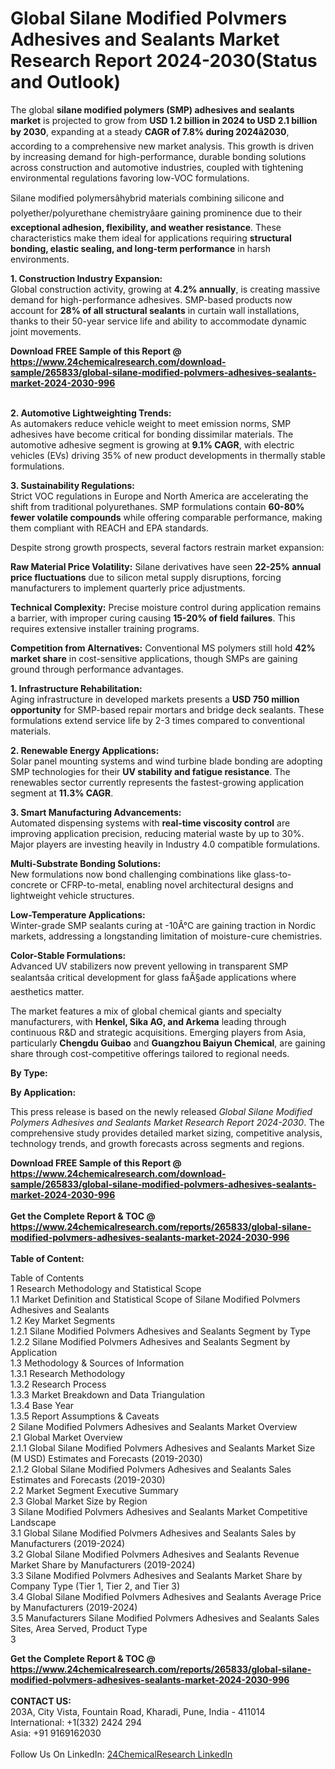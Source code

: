 <h1>Global Silane Modified Polvmers Adhesives and Sealants Market Research Report 2024-2030(Status and Outlook)</h1><p>The global <strong>silane modified polymers (SMP) adhesives and sealants market</strong> is projected to grow from <strong>USD 1.2 billion in 2024 to USD 2.1 billion by 2030</strong>, expanding at a steady <strong>CAGR of 7.8% during 2024â2030</strong>, according to a comprehensive new market analysis. This growth is driven by increasing demand for high-performance, durable bonding solutions across construction and automotive industries, coupled with tightening environmental regulations favoring low-VOC formulations.</p><p>Silane modified polymersâhybrid materials combining silicone and polyether/polyurethane chemistryâare gaining prominence due to their <strong>exceptional adhesion, flexibility, and weather resistance</strong>. These characteristics make them ideal for applications requiring <strong>structural bonding, elastic sealing, and long-term performance</strong> in harsh environments.</p><p><strong>1. Construction Industry Expansion:</strong><br>
Global construction activity, growing at <strong>4.2% annually</strong>, is creating massive demand for high-performance adhesives. SMP-based products now account for <strong>28% of all structural sealants</strong> in curtain wall installations, thanks to their 50-year service life and ability to accommodate dynamic joint movements.</p><div><b>Download FREE Sample of this Report @ 
            <a href="https://www.24chemicalresearch.com/download-sample/265833/global-silane-modified-polvmers-adhesives-sealants-market-2024-2030-996">
            https://www.24chemicalresearch.com/download-sample/265833/global-silane-modified-polvmers-adhesives-sealants-market-2024-2030-996</a></b></div><br><p><strong>2. Automotive Lightweighting Trends:</strong><br>
As automakers reduce vehicle weight to meet emission norms, SMP adhesives have become critical for bonding dissimilar materials. The automotive adhesive segment is growing at <strong>9.1% CAGR</strong>, with electric vehicles (EVs) driving 35% of new product developments in thermally stable formulations.</p><p><strong>3. Sustainability Regulations:</strong><br>
Strict VOC regulations in Europe and North America are accelerating the shift from traditional polyurethanes. SMP formulations contain <strong>60-80% fewer volatile compounds</strong> while offering comparable performance, making them compliant with REACH and EPA standards.</p><p>Despite strong growth prospects, several factors restrain market expansion:</p><p><strong>Raw Material Price Volatility:</strong> Silane derivatives have seen <strong>22-25% annual price fluctuations</strong> due to silicon metal supply disruptions, forcing manufacturers to implement quarterly price adjustments.</p><p><strong>Technical Complexity:</strong> Precise moisture control during application remains a barrier, with improper curing causing <strong>15-20% of field failures</strong>. This requires extensive installer training programs.</p><p><strong>Competition from Alternatives:</strong> Conventional MS polymers still hold <strong>42% market share</strong> in cost-sensitive applications, though SMPs are gaining ground through performance advantages.</p><p><strong>1. Infrastructure Rehabilitation:</strong><br>
Aging infrastructure in developed markets presents a <strong>USD 750 million opportunity</strong> for SMP-based repair mortars and bridge deck sealants. These formulations extend service life by 2-3 times compared to conventional materials.</p><p><strong>2. Renewable Energy Applications:</strong><br>
Solar panel mounting systems and wind turbine blade bonding are adopting SMP technologies for their <strong>UV stability and fatigue resistance</strong>. The renewables sector currently represents the fastest-growing application segment at <strong>11.3% CAGR</strong>.</p><p><strong>3. Smart Manufacturing Advancements:</strong><br>
Automated dispensing systems with <strong>real-time viscosity control</strong> are improving application precision, reducing material waste by up to 30%. Major players are investing heavily in Industry 4.0 compatible formulations.</p><p><strong>Multi-Substrate Bonding Solutions:</strong><br>
	New formulations now bond challenging combinations like glass-to-concrete or CFRP-to-metal, enabling novel architectural designs and lightweight vehicle structures.</p><p><strong>Low-Temperature Applications:</strong><br>
	Winter-grade SMP sealants curing at -10Â°C are gaining traction in Nordic markets, addressing a longstanding limitation of moisture-cure chemistries.</p><p><strong>Color-Stable Formulations:</strong><br>
	Advanced UV stabilizers now prevent yellowing in transparent SMP sealantsâa critical development for glass faÃ§ade applications where aesthetics matter.</p><p>The market features a mix of global chemical giants and specialty manufacturers, with <strong>Henkel, Sika AG, and Arkema</strong> leading through continuous R&amp;D and strategic acquisitions. Emerging players from Asia, particularly <strong>Chengdu Guibao</strong> and <strong>Guangzhou Baiyun Chemical</strong>, are gaining share through cost-competitive offerings tailored to regional needs.</p><p><strong>By Type:</strong></p><p><strong>By Application:</strong></p><p>This press release is based on the newly released <em>Global Silane Modified Polymers Adhesives and Sealants Market Research Report 2024-2030</em>. The comprehensive study provides detailed market sizing, competitive analysis, technology trends, and growth forecasts across segments and regions.</p><div><b>Download FREE Sample of this Report @ 
            <a href="https://www.24chemicalresearch.com/download-sample/265833/global-silane-modified-polvmers-adhesives-sealants-market-2024-2030-996">
            https://www.24chemicalresearch.com/download-sample/265833/global-silane-modified-polvmers-adhesives-sealants-market-2024-2030-996</a></b></div><br><div><b>Get the Complete Report & TOC @ 
            <a href="https://www.24chemicalresearch.com/reports/265833/global-silane-modified-polvmers-adhesives-sealants-market-2024-2030-996">
            https://www.24chemicalresearch.com/reports/265833/global-silane-modified-polvmers-adhesives-sealants-market-2024-2030-996</a></b></div><br>
            <b>Table of Content:</b><p>Table of Contents<br />
1 Research Methodology and Statistical Scope<br />
1.1 Market Definition and Statistical Scope of Silane Modified Polvmers Adhesives and Sealants<br />
1.2 Key Market Segments<br />
1.2.1 Silane Modified Polvmers Adhesives and Sealants Segment by Type<br />
1.2.2 Silane Modified Polvmers Adhesives and Sealants Segment by Application<br />
1.3 Methodology & Sources of Information<br />
1.3.1 Research Methodology<br />
1.3.2 Research Process<br />
1.3.3 Market Breakdown and Data Triangulation<br />
1.3.4 Base Year<br />
1.3.5 Report Assumptions & Caveats<br />
2 Silane Modified Polvmers Adhesives and Sealants Market Overview<br />
2.1 Global Market Overview<br />
2.1.1 Global Silane Modified Polvmers Adhesives and Sealants Market Size (M USD) Estimates and Forecasts (2019-2030)<br />
2.1.2 Global Silane Modified Polvmers Adhesives and Sealants Sales Estimates and Forecasts (2019-2030)<br />
2.2 Market Segment Executive Summary<br />
2.3 Global Market Size by Region<br />
3 Silane Modified Polvmers Adhesives and Sealants Market Competitive Landscape<br />
3.1 Global Silane Modified Polvmers Adhesives and Sealants Sales by Manufacturers (2019-2024)<br />
3.2 Global Silane Modified Polvmers Adhesives and Sealants Revenue Market Share by Manufacturers (2019-2024)<br />
3.3 Silane Modified Polvmers Adhesives and Sealants Market Share by Company Type (Tier 1, Tier 2, and Tier 3)<br />
3.4 Global Silane Modified Polvmers Adhesives and Sealants Average Price by Manufacturers (2019-2024)<br />
3.5 Manufacturers Silane Modified Polvmers Adhesives and Sealants Sales Sites, Area Served, Product Type<br />
3</p><div><b>Get the Complete Report & TOC @ 
            <a href="https://www.24chemicalresearch.com/reports/265833/global-silane-modified-polvmers-adhesives-sealants-market-2024-2030-996">
            https://www.24chemicalresearch.com/reports/265833/global-silane-modified-polvmers-adhesives-sealants-market-2024-2030-996</a></b></div><br><b>CONTACT US:</b><br>
            203A, City Vista, Fountain Road, Kharadi, Pune, India - 411014<br>
            International: +1(332) 2424 294<br>
            Asia: +91 9169162030 <br><br>
            Follow Us On LinkedIn: <a href="https://www.linkedin.com/company/24chemicalresearch/">24ChemicalResearch LinkedIn</a>